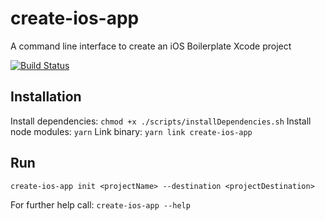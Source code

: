 # create-ios-app
A command line interface to create an iOS Boilerplate Xcode project

[![Build Status](https://travis-ci.org/dehlen/create-ios-app.svg?branch=develop)](https://travis-ci.org/dehlen/create-ios-app)

## Installation
Install dependencies: ```chmod +x ./scripts/installDependencies.sh```
Install node modules: ```yarn```
Link binary: ```yarn link create-ios-app```

## Run
```create-ios-app init <projectName> --destination <projectDestination>```

For further help call: ```create-ios-app --help```